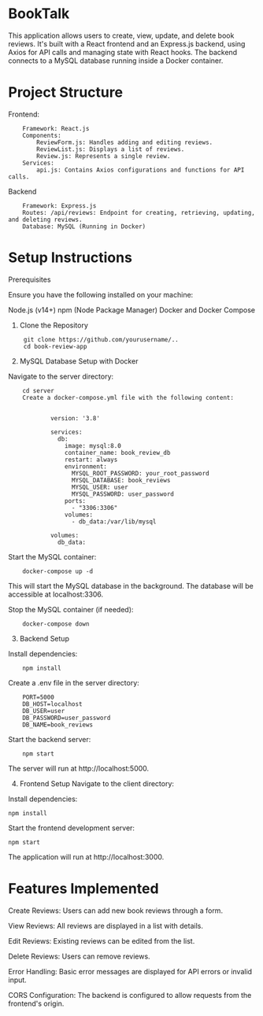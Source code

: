 # BookTalk

This application allows users to create, view, update, and delete book reviews. It's built with a React frontend and an Express.js backend, using Axios for API calls and managing state with React hooks. The backend connects to a MySQL database running inside a Docker container.

  # Project Structure

  Frontend:
  
        Framework: React.js
        Components:
            ReviewForm.js: Handles adding and editing reviews.
            ReviewList.js: Displays a list of reviews.
            Review.js: Represents a single review.
        Services:
            api.js: Contains Axios configurations and functions for API calls.    


Backend

        Framework: Express.js
        Routes: /api/reviews: Endpoint for creating, retrieving, updating, and deleting reviews.
        Database: MySQL (Running in Docker)



# Setup Instructions
Prerequisites

Ensure you have the following installed on your machine:

Node.js (v14+)
npm (Node Package Manager)
Docker and Docker Compose

1. Clone the Repository
   
        git clone https://github.com/yourusername/..
        cd book-review-app
   
3. MySQL Database Setup with Docker
   
Navigate to the server directory:


        cd server
        Create a docker-compose.yml file with the following content:


                version: '3.8'
                
                services:
                  db:
                    image: mysql:8.0
                    container_name: book_review_db
                    restart: always
                    environment:
                      MYSQL_ROOT_PASSWORD: your_root_password
                      MYSQL_DATABASE: book_reviews
                      MYSQL_USER: user
                      MYSQL_PASSWORD: user_password
                    ports:
                      - "3306:3306"
                    volumes:
                      - db_data:/var/lib/mysql
                
                volumes:
                  db_data:

                  
Start the MySQL container:

        docker-compose up -d
This will start the MySQL database in the background. The database will be accessible at localhost:3306.

Stop the MySQL container (if needed):

        docker-compose down

        
3. Backend Setup
   
Install dependencies:

        npm install
        
Create a .env file in the server directory:

        PORT=5000
        DB_HOST=localhost
        DB_USER=user
        DB_PASSWORD=user_password
        DB_NAME=book_reviews
        
Start the backend server:

        npm start
The server will run at http://localhost:5000.

4. Frontend Setup
Navigate to the client directory:


Install dependencies:

    npm install
    
Start the frontend development server:

    npm start
The application will run at http://localhost:3000.




# Features Implemented
Create Reviews: Users can add new book reviews through a form.

View Reviews: All reviews are displayed in a list with details.

Edit Reviews: Existing reviews can be edited from the list.

Delete Reviews: Users can remove reviews.

Error Handling: Basic error messages are displayed for API errors or invalid input.

CORS Configuration: The backend is configured to allow requests from the frontend's origin.
